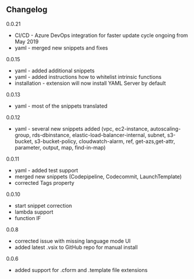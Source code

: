 Changelog
-------------------
0.0.21
* CI/CD - Azure DevOps integration for faster update cycle ongoing from May 2019
* yaml - merged new snippets and fixes

0.0.15
* yaml - added additional snippets
* yaml - added instructions how to whitelist intrinsic functions 
* installation - extension will now 
install YAML Server by default

0.0.13
* yaml - most of the snippets translated 

0.0.12
* yaml - several new snippets added (vpc, ec2-instance, autoscaling-group, rds-dbinstance, elastic-load-balancer-internal, subnet, s3-bucket, s3-bucket-policy, cloudwatch-alarm, ref, get-azs,get-attr, parameter, output, map, find-in-map) 

0.0.11
* yaml - added test support 
* merged new snippets (Codepipeline, Codecommit, LaunchTemplate)
* corrected Tags property

0.0.10
* start snippet correction
* lambda support
* function IF

0.0.8
* corrected issue with missing language mode UI
* added latest .vsix to GitHub repo for manual install

0.0.6
* added support for .cform and .template file extensions